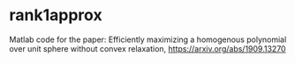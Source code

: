 # rank1approx
Matlab code for the paper:
Efficiently maximizing a homogenous polynomial over unit sphere without convex relaxation, https://arxiv.org/abs/1909.13270
